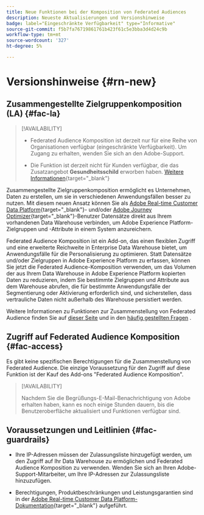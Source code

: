 ```yaml
---
title: Neue Funktionen bei der Komposition von Federated Audiences
description: Neueste Aktualisierungen und Versionshinweise
badge: label="Eingeschränkte Verfügbarkeit" type="Informative"
source-git-commit: f5b7fa76719861761b423f61c5e3bba3d4d24c9b
workflow-type: tm+mt
source-wordcount: '327'
ht-degree: 5%

---
```



# Versionshinweise {#rn-new}

## Zusammengestellte Zielgruppenkomposition (LA) {#fac-la}

>[!AVAILABILITY]
>
>* Federated Audience Komposition ist derzeit nur für eine Reihe von Organisationen verfügbar (eingeschränkte Verfügbarkeit). Um Zugang zu erhalten, wenden Sie sich an den Adobe-Support.
>
>* Die Funktion ist derzeit nicht für Kunden verfügbar, die das Zusatzangebot **Gesundheitsschild** erworben haben. [Weitere Informationen](https://experienceleague.adobe.com/en/docs/events/customer-data-management-voices-recordings/governance/healthcare-shield){target="_blank"}


Zusammengestellte Zielgruppenkomposition ermöglicht es Unternehmen, Daten zu erstellen, um sie in verschiedenen Anwendungsfällen besser zu nutzen. Mit diesem neuen Ansatz können Sie als [Adobe Real-time Customer Data Platform](https://experienceleague.adobe.com/en/docs/experience-platform/segmentation/home){target="_blank"}- und/oder [Adobe Journey Optimizer](https://experienceleague.adobe.com/de/docs/journey-optimizer/using/ajo-home){target="_blank"}-Benutzer Datensätze direkt aus Ihrem vorhandenen Data Warehouse verbinden, um Adobe Experience Platform-Zielgruppen und -Attribute in einem System anzureichern.

Federated Audience Komposition ist ein Add-on, das einen flexiblen Zugriff und eine erweiterte Reichweite in Enterprise Data Warehouse bietet, um Anwendungsfälle für die Personalisierung zu optimieren.
Statt Datensätze und/oder Zielgruppen in Adobe Experience Platform zu erfassen, können Sie jetzt die Federated Audience-Komposition verwenden, um das Volumen der aus Ihrem Data Warehouse in Adobe Experience Platform kopierten Daten zu reduzieren, indem Sie bestimmte Zielgruppen und Attribute aus dem Warehouse abrufen, die für bestimmte Anwendungsfälle der Segmentierung oder Aktivierung erforderlich sind, und sicherstellen, dass vertrauliche Daten nicht außerhalb des Warehouse persistiert werden.

Weitere Informationen zu Funktionen zur Zusammenstellung von Federated Audience finden Sie auf [dieser Seite](get-started.md) und in den [häufig gestellten Fragen](get-started.md#faq) .

## Zugriff auf Federated Audience Komposition {#fac-access}

Es gibt keine spezifischen Berechtigungen für die Zusammenstellung von Federated Audience. Die einzige Voraussetzung für den Zugriff auf diese Funktion ist der Kauf des Add-ons &quot;Federated Audience Komposition&quot;.

>[!AVAILABILITY]
>
>Nachdem Sie die Begrüßungs-E-Mail-Benachrichtigung von Adobe erhalten haben, kann es noch einige Stunden dauern, bis die Benutzeroberfläche aktualisiert und Funktionen verfügbar sind.
>

## Voraussetzungen und Leitlinien {#fac-guardrails}

* Ihre IP-Adressen müssen der Zulassungsliste hinzugefügt werden, um den Zugriff auf Ihr Data Warehouse zu ermöglichen und Federated Audience Komposition zu verwenden. Wenden Sie sich an Ihren Adobe-Support-Mitarbeiter, um Ihre IP-Adressen zur Zulassungsliste hinzuzufügen.

* Berechtigungen, Produktbeschränkungen und Leistungsgarantien sind in der [Adobe Real-time Customer Data Platform-Dokumentation](https://experienceleague.adobe.com/en/docs/experience-platform/profile/guardrails){target="_blank"} aufgeführt.
